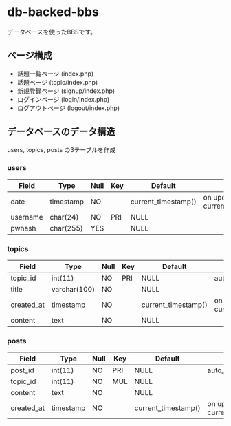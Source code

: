 # db-backed-bbs

データベースを使ったBBSです。

## ページ構成

- 話題一覧ページ (index.php)
- 話題ページ (topic/index.php)
- 新規登録ページ (signup/index.php)
- ログインページ (login/index.php)
- ログアウトページ (logout/index.php)

## データベースのデータ構造

users, topics, posts の3テーブルを作成

### users

| Field | Type | Null | Key | Default | Extra |
| ----- | ---- | ---- | --- | ------- | ----- |
| date | timestamp | NO | | current_timestamp() | on update current_timestamp() |
| username | char(24) | NO | PRI | NULL |
| pwhash | char(255) | YES | | NULL | |

### topics

| Field | Type | Null | Key | Default | Extra |
| ---- | ---- | ---- | ---- | ---- | ---- |
| topic_id | int(11) | NO | PRI | NULL | auto_increment |
| title | varchar(100) | NO | | NULL | |
| created_at | timestamp | NO | | current_timestamp() | on update current_timestamp() |
| content | text | NO | | NULL | |

### posts

| Field | Type | Null | Key | Default | Extra |
| ---- | ---- | ---- | ---- | ---- | ----- |
| post_id | int(11) | NO | PRI | NULL | auto_increment |
| topic_id | int(11) | NO | MUL | NULL | |
| content | text | NO | | NULL | |
| created_at | timestamp | NO | | current_timestamp() | on update current_timestamp() |
